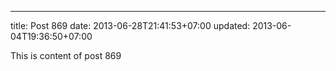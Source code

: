 ---
title: Post 869
date: 2013-06-28T21:41:53+07:00
updated: 2013-06-04T19:36:50+07:00

This is content of post 869